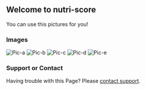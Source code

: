 ## Welcome to nutri-score

You can use this pictures for you!

### Images

![Pic-a](https://dersven98.github.io/nutri-score/nutri-score-a.png)
![Pic-b](https://dersven98.github.io/nutri-score/nutri-score-b.png)
![Pic-c](https://dersven98.github.io/nutri-score/nutri-score-c.png)
![Pic-d](https://dersven98.github.io/nutri-score/nutri-score-d.png)
![Pic-e](https://dersven98.github.io/nutri-score/nutri-score-e.png)

### Support or Contact

Having trouble with this Page?
Please [contact support](mailto:info@svenbergner.de).
